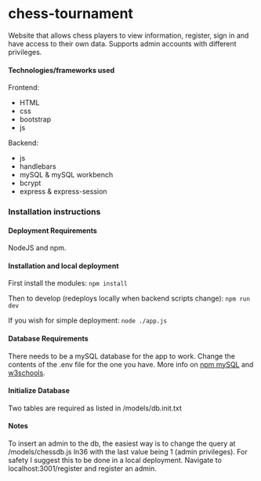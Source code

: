 # chess-tournament
 Website that allows chess players to view information, register, sign in and have access to their own data. Supports admin accounts with different privileges.
 
#### Technologies/frameworks used
Frontend:
- HTML
- css
- bootstrap
- js

Backend:
- js
- handlebars
- mySQL & mySQL workbench
- bcrypt
- express & express-session
 
### Installation instructions

#### Deployment Requirements

NodeJS and npm.

#### Installation and local deployment

First install the modules:
`npm install`

Then to develop (redeploys locally when backend scripts change):
`npm run dev`

If you wish for simple deployment:
`node ./app.js`

#### Database Requirements

There needs to be a mySQL database for the app to work. Change the contents of the .env file for the one you have.
More info on [npm mySQL](https://www.npmjs.com/package/mysql) and [w3schools](https://www.w3schools.com/nodejs/nodejs_mysql.asp).

#### Initialize Database

Two tables are required as listed in /models/db.init.txt

#### Notes
To insert an admin to the db, the easiest way is to change the query at /models/chessdb.js ln36 with the last value being 1 (admin privileges).
For safety I suggest this to be done in a local deployment. Navigate to localhost:3001/register and register an admin.
